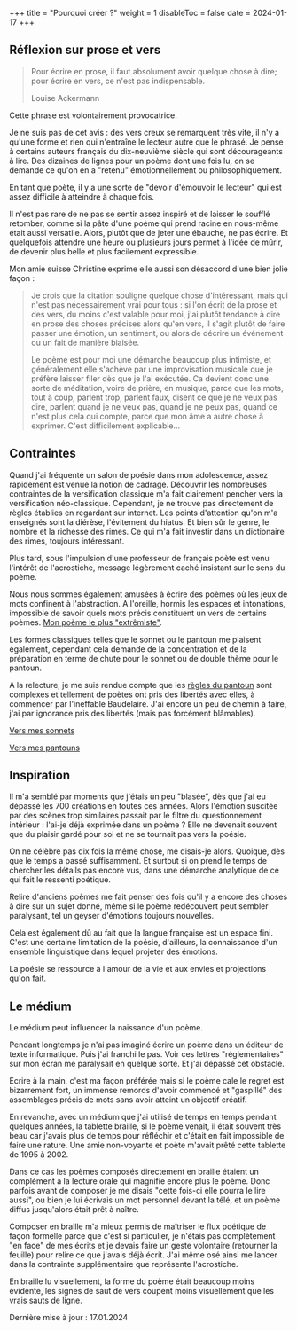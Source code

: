 +++
title = "Pourquoi créer ?"
weight = 1
disableToc = false
date = 2024-01-17
+++

## Réflexion sur prose et vers

>Pour écrire en prose, il faut absolument avoir quelque chose à dire; pour écrire en vers, ce n'est pas indispensable.
>
>Louise Ackermann

Cette phrase est volontairement provocatrice.

Je ne suis pas de cet avis : des vers creux se remarquent très vite, il n'y a qu'une forme et rien qui n'entraîne le lecteur autre que le phrasé. Je pense à certains auteurs français du dix-neuvième siècle qui sont décourageants à lire. Des dizaines de lignes pour un poème dont une fois lu, on se demande ce qu'on en a "retenu" émotionnellement ou philosophiquement.

En tant que poète, il y a une sorte de "devoir d'émouvoir le lecteur" qui est assez difficile à atteindre à chaque fois.

Il n'est pas rare de ne pas se sentir assez inspiré et de laisser le soufflé retomber, comme si la pâte d'une poème qui prend racine en nous-même était aussi versatile. Alors, plutôt que de jeter une ébauche, ne pas écrire. Et quelquefois attendre une heure ou plusieurs jours permet à l'idée de mûrir, de devenir plus belle et plus facilement expressible.

Mon amie suisse Christine exprime elle aussi son désaccord d'une bien jolie façon :

>Je crois que la citation souligne quelque chose d'intéressant, mais qui n'est pas nécessairement vrai pour tous : si l'on écrit de la prose et des vers, du moins c'est valable pour moi, j'ai plutôt tendance à dire en prose des choses précises alors qu'en vers, il s'agit plutôt de faire passer une émotion, un sentiment, ou alors de décrire un événement ou un fait de manière biaisée.
>
>Le poème est pour moi une démarche beaucoup plus intimiste, et généralement elle s'achève par une improvisation musicale que je préfère laisser filer dès que je l'ai exécutée. Ca devient donc une sorte de méditation, voire de prière, en musique, parce que les mots, tout à coup, parlent trop, parlent faux, disent ce que je ne veux pas dire, parlent quand je ne veux pas, quand je ne peux pas, quand ce n'est plus cela qui compte, parce que mon âme a autre chose à exprimer. C'est difficilement explicable...

## Contraintes

Quand j'ai fréquenté un salon de poésie dans mon adolescence, assez rapidement est venue la notion de cadrage. Découvrir les nombreuses contraintes de la versification classique m'a fait clairement pencher vers la versification néo-classique. Cependant, je ne trouve pas directement de règles établies en regardant sur internet. Les points d'attention qu'on m'a enseignés sont la diérèse, l'évitement du hiatus. Et bien sûr le genre, le nombre et la richesse des rimes. Ce qui m'a fait investir dans un dictionaire des rimes, toujours intéressant.

Plus tard, sous l'impulsion d'une professeur de français poète est venu l'intérêt de l'acrostiche, message légèrement caché insistant sur le sens du poème.

Nous nous sommes également amusées à écrire des poèmes où les jeux de mots confinent à l'abstraction. A l'oreille, hormis les espaces et intonations, impossible de savoir quels mots précis constituent un vers de certains poèmes. [Mon poème le plus "extrêmiste"](../seasons/16_seizieme_saison/variations/).

Les formes classiques telles que le sonnet ou le pantoun me plaisent également, cependant cela demande de la concentration et de la préparation en terme de chute pour le sonnet ou de double thème pour le pantoun.

A la relecture, je me suis rendue compte que les [règles du pantoun](https://fr.wikipedia.org/wiki/Pantoum) sont complexes et tellement de poètes ont pris des libertés avec elles, à commencer par l'ineffable Baudelaire. J'ai encore un peu de chemin à faire, j'ai par ignorance pris des libertés (mais pas forcément blâmables).

[Vers mes sonnets](/tags/sonnet)

[Vers mes pantouns](/tags/pantoun)

## Inspiration

Il m'a semblé par moments que j'étais un peu "blasée", dès que j'ai eu dépassé les 700 créations en toutes ces années. Alors l'émotion suscitée par des scènes trop similaires passait par le filtre du questionnement intérieur : l'ai-je déjà exprimée dans un poème ? Elle ne devenait souvent que du plaisir gardé pour soi et ne se tournait pas vers la poésie.

On ne célèbre pas dix fois la même chose, me disais-je alors. Quoique, dès que le temps a passé suffisamment. Et surtout si on prend le temps de chercher les détails pas encore vus, dans une démarche analytique de ce qui fait le ressenti poétique.

Relire d'anciens poèmes me fait penser des fois qu'il y a encore des choses à dire sur un sujet donné, même si le poème redécouvert peut sembler paralysant, tel un geyser d'émotions toujours nouvelles.

Cela est également dû au fait que la langue française est un espace fini. C'est une certaine limitation de la poésie, d'ailleurs, la connaissance d'un ensemble linguistique dans lequel projeter des émotions.

La poésie se ressource à l'amour de la vie et aux envies et projections qu'on fait.

## Le médium

Le médium peut influencer la naissance d'un poème.

Pendant longtemps je n'ai pas imaginé écrire un poème dans un éditeur de texte informatique. Puis j'ai franchi le pas. Voir ces lettres "réglementaires" sur mon écran me paralysait en quelque sorte. Et j'ai dépassé cet obstacle.

Ecrire à la main, c'est ma façon préférée mais si le poème cale le regret est bizarrement fort, un immense remords d'avoir commencé et "gaspillé" des assemblages précis de mots sans avoir atteint un objectif créatif.

En revanche, avec un médium que j'ai utilisé de temps en temps pendant quelques années, la tablette braille, si le poème venait, il était souvent très beau car j'avais plus de temps pour réfléchir et c'était en fait impossible de faire une rature. Une amie non-voyante et poète m'avait prêté cette tablette de 1995 à 2002.

Dans ce cas les poèmes composés directement en braille étaient un complément à la lecture orale qui magnifie encore plus le poème. Donc parfois avant de composer je me disais "cette fois-ci elle pourra le lire aussi", ou bien je lui écrivais un mot personnel devant la télé, et un poème diffus jusqu'alors était prêt à naître.

Composer en braille m'a mieux permis de maîtriser le flux poétique de façon formelle parce que c'est si particulier, je n'étais pas complètement "en face" de mes écrits et je devais faire un geste volontaire (retourner la feuille) pour relire ce que j'avais déjà écrit. J'ai même osé ainsi me lancer dans la contrainte supplémentaire que représente l'acrostiche.

En braille lu visuellement, la forme du poème était beaucoup moins évidente, les signes de saut de vers coupent moins visuellement que les vrais sauts de ligne.

Dernière mise à jour : 17.01.2024
